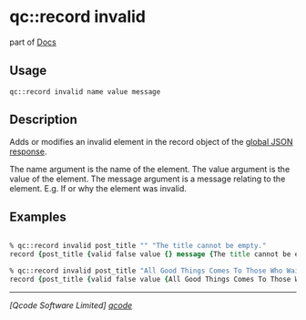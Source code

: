 qc::record invalid
===========

part of [Docs](../index.md)

Usage
-----
`qc::record invalid name value message`

Description
-----------
Adds or modifies an invalid element in the record object of the [global JSON response].

The name argument is the name of the element.
The value argument is the value of the element.
The message argument is a message relating to the element. E.g. If or why the element was invalid.

Examples
--------
```tcl

% qc::record invalid post_title "" "The title cannot be empty."
record {post_title {valid false value {} message {The title cannot be empty.}}}

% qc::record invalid post_title "All Good Things Comes To Those Who Wait" "The title is too long. It should be a maximum of 30 characters."
record {post_title {valid false value {All Good Things Comes To Those Who Wait} message {The title is too long. It should be a maximum of 30 characters.}}}

```

----------------------------------
*[Qcode Software Limited] [qcode]*

[qcode]: http://www.qcode.co.uk "Qcode Software"
[global JSON response]: ../global-json-response.md